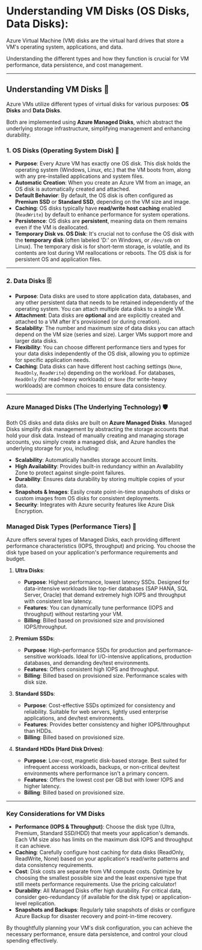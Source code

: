 # Understanding VM Disks (OS Disks, Data Disks):

Azure Virtual Machine (VM) disks are the virtual hard drives that store a VM's operating system, applications, and data. 

Understanding the different types and how they function is crucial for VM performance, data persistence, and cost management.

---

## Understanding VM Disks 💾

Azure VMs utilize different types of virtual disks for various purposes: **OS Disks** and **Data Disks**. 

Both are implemented using **Azure Managed Disks**, which abstract the underlying storage infrastructure, simplifying management and enhancing durability.

### 1. OS Disks (Operating System Disk) 📀

* **Purpose**: Every Azure VM has exactly one OS disk. This disk holds the operating system (Windows, Linux, etc.) that the VM boots from, along with any pre-installed applications and system files.
* **Automatic Creation**: When you create an Azure VM from an image, an OS disk is automatically created and attached.
* **Default Behavior**: By default, the OS disk is often configured as **Premium SSD** or **Standard SSD**, depending on the VM size and image.
* **Caching**: OS disks typically have **read/write host caching** enabled (`ReadWrite`) by default to enhance performance for system operations.
* **Persistence**: OS disks are **persistent**, meaning data on them remains even if the VM is deallocated.
* **Temporary Disk vs. OS Disk**: It's crucial not to confuse the OS disk with the **temporary disk** (often labeled 'D:' on Windows, or `/dev/sdb` on Linux). The temporary disk is for short-term storage, is volatile, and its contents are lost during VM reallocations or reboots. The OS disk is for persistent OS and application files.

---

### 2. Data Disks 🗄️

* **Purpose**: Data disks are used to store application data, databases, and any other persistent data that needs to be retained independently of the operating system. You can attach multiple data disks to a single VM.
* **Attachment**: Data disks are **optional** and are explicitly created and attached to a VM after it's provisioned (or during creation).
* **Scalability**: The number and maximum size of data disks you can attach depend on the VM size (series and size). Larger VMs support more and larger data disks.
* **Flexibility**: You can choose different performance tiers and types for your data disks independently of the OS disk, allowing you to optimize for specific application needs.
* **Caching**: Data disks can have different host caching settings (`None`, `ReadOnly`, `ReadWrite`) depending on the workload. For databases, `ReadOnly` (for read-heavy workloads) or `None` (for write-heavy workloads) are common choices to ensure data consistency.

---

### Azure Managed Disks (The Underlying Technology) 🛡️

Both OS disks and data disks are built on **Azure Managed Disks**. Managed Disks simplify disk management by abstracting the storage accounts that hold your disk data. Instead of manually creating and managing storage accounts, you simply create a managed disk, and Azure handles the underlying storage for you, including:

* **Scalability**: Automatically handles storage account limits.
* **High Availability**: Provides built-in redundancy within an Availability Zone to protect against single-point failures.
* **Durability**: Ensures data durability by storing multiple copies of your data.
* **Snapshots & Images**: Easily create point-in-time snapshots of disks or custom images from OS disks for consistent deployments.
* **Security**: Integrates with Azure security features like Azure Disk Encryption.

### Managed Disk Types (Performance Tiers) 🚀

Azure offers several types of Managed Disks, each providing different performance characteristics (IOPS, throughput) and pricing. You choose the disk type based on your application's performance requirements and budget.

1.  **Ultra Disks**:
    * **Purpose**: Highest performance, lowest latency SSDs. Designed for data-intensive workloads like top-tier databases (SAP HANA, SQL Server, Oracle) that demand extremely high IOPS and throughput with consistent low latency.
    * **Features**: You can dynamically tune performance (IOPS and throughput) without restarting your VM.
    * **Billing**: Billed based on provisioned size and provisioned IOPS/throughput.

2.  **Premium SSDs**:
    * **Purpose**: High-performance SSDs for production and performance-sensitive workloads. Ideal for I/O-intensive applications, production databases, and demanding dev/test environments.
    * **Features**: Offers consistent high IOPS and throughput.
    * **Billing**: Billed based on provisioned size. Performance scales with disk size.

3.  **Standard SSDs**:
    * **Purpose**: Cost-effective SSDs optimized for consistency and reliability. Suitable for web servers, lightly used enterprise applications, and dev/test environments.
    * **Features**: Provides better consistency and higher IOPS/throughput than HDDs.
    * **Billing**: Billed based on provisioned size.

4.  **Standard HDDs (Hard Disk Drives)**:
    * **Purpose**: Low-cost, magnetic disk-based storage. Best suited for infrequent access workloads, backups, or non-critical dev/test environments where performance isn't a primary concern.
    * **Features**: Offers the lowest cost per GB but with lower IOPS and higher latency.
    * **Billing**: Billed based on provisioned size.

---

### Key Considerations for VM Disks

* **Performance (IOPS & Throughput)**: Choose the disk type (Ultra, Premium, Standard SSD/HDD) that meets your application's demands. Each VM size also has limits on the maximum disk IOPS and throughput it can achieve.
* **Caching**: Carefully configure host caching for data disks (ReadOnly, ReadWrite, None) based on your application's read/write patterns and data consistency requirements.
* **Cost**: Disk costs are separate from VM compute costs. Optimize by choosing the smallest possible size and the least expensive type that still meets performance requirements. Use the pricing calculator!
* **Durability**: All Managed Disks offer high durability. For critical data, consider geo-redundancy (if available for the disk type) or application-level replication.
* **Snapshots and Backups**: Regularly take snapshots of disks or configure Azure Backup for disaster recovery and point-in-time recovery.

By thoughtfully planning your VM's disk configuration, you can achieve the necessary performance, ensure data persistence, and control your cloud spending effectively.